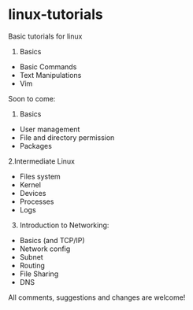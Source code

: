 # linux-tutorials
Basic tutorials for linux
1. Basics
* Basic Commands
* Text Manipulations
* Vim

Soon to come:
1. Basics
* User management
* File and directory permission
* Packages

2.Intermediate Linux
* Files system
* Kernel
* Devices
* Processes
* Logs

3. Introduction to Networking:
* Basics (and TCP/IP)
* Network config
* Subnet
* Routing
* File Sharing
* DNS

All comments, suggestions and changes are welcome!
